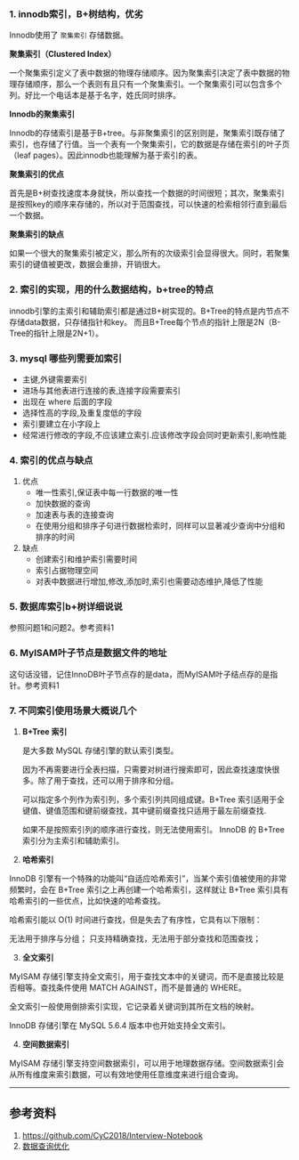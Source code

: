 
### 1. innodb索引，B+树结构，优劣

Innodb使用了 `聚集索引` 存储数据。

 __聚集索引（Clustered Index）__

一个聚集索引定义了表中数据的物理存储顺序。因为聚集索引决定了表中数据的物理存储顺序，那么一个表则有且只有一个聚集索引。一个聚集索引可以包含多个列。好比一个电话本是基于名字，姓氏同时排序。

__Innodb的聚集索引__

 Innodb的存储索引是基于B+tree。与非聚集索引的区别则是，聚集索引既存储了索引，也存储了行值。当一个表有一个聚集索引，它的数据是存储在索引的叶子页（leaf pages）。因此innodb也能理解为基于索引的表。

 __聚集索引的优点__

 首先是B+树查找速度本身就快，所以查找一个数据的时间很短；其次，聚集索引是按照key的顺序来存储的，所以对于范围查找，可以快速的检索相邻行直到最后一个数据。

__聚集索引的缺点__

如果一个很大的聚集索引被定义，那么所有的次级索引会显得很大。同时，若聚集索引的键值被更改，数据会重排，开销很大。

### 2. 索引的实现，用的什么数据结构，b+tree的特点
innodb引擎的主索引和辅助索引都是通过B+树实现的。B+Tree的特点是内节点不存储data数据，只存储指针和key。
而且B+Tree每个节点的指针上限是2N（B-Tree的指针上限是2N+1）。

### 3. mysql 哪些列需要加索引

* 主键,外键需要索引
* 进场与其他表进行连接的表,连接字段需要索引
* 出现在 where 后面的字段
* 选择性高的字段,及重复度低的字段
* 索引要建立在小字段上
* 经常进行修改的字段,不应该建立索引.应该修改字段会同时更新索引,影响性能


### 4. 索引的优点与缺点

1. 优点
   * 唯一性索引,保证表中每一行数据的唯一性
   * 加快数据的查询
   * 加速表与表的连接查询
   * 在使用分组和排序子句进行数据检索时，同样可以显著减少查询中分组和排序的时间
2. 缺点
   * 创建索引和维护索引需要时间
   * 索引占据物理空间
   * 对表中数据进行增加,修改,添加时,索引也需要动态维护,降低了性能

### 5. 数据库索引b+树详细说说
参照问题1和问题2。参考资料1

### 6. MyISAM叶子节点是数据文件的地址
这句话没错，记住InnoDB叶子节点存的是data，而MyISAM叶子结点存的是指针。参考资料1

### 7. 不同索引使用场景大概说几个
1. __B+Tree 索引__

   是大多数 MySQL 存储引擎的默认索引类型。

   因为不再需要进行全表扫描，只需要对树进行搜索即可，因此查找速度快很多。除了用于查找，还可以用于排序和分组。

   可以指定多个列作为索引列，多个索引列共同组成键。B+Tree 索引适用于全键值、键值范围和键前缀查找，其中键前缀查找只适用于最左前缀查找.

   如果不是按照索引列的顺序进行查找，则无法使用索引。
   InnoDB 的 B+Tree 索引分为主索引和辅助索引。
2. __哈希索引__

  InnoDB 引擎有一个特殊的功能叫“自适应哈希索引”，当某个索引值被使用的非常频繁时，会在 B+Tree 索引之上再创建一个哈希索引，这样就让 B+Tree 索引具有哈希索引的一些优点，比如快速的哈希查找。

  哈希索引能以 O(1) 时间进行查找，但是失去了有序性，它具有以下限制：

  无法用于排序与分组；
  只支持精确查找，无法用于部分查找和范围查找；

3. __全文索引__

  MyISAM 存储引擎支持全文索引，用于查找文本中的关键词，而不是直接比较是否相等。查找条件使用 MATCH AGAINST，而不是普通的 WHERE。

  全文索引一般使用倒排索引实现，它记录着关键词到其所在文档的映射。

  InnoDB 存储引擎在 MySQL 5.6.4 版本中也开始支持全文索引。

4. __空间数据索引__

  MyISAM 存储引擎支持空间数据索引，可以用于地理数据存储。空间数据索引会从所有维度来索引数据，可以有效地使用任意维度来进行组合查询。

---

## 参考资料
1. https://github.com/CyC2018/Interview-Notebook
2. [数据查询优化](http://blog.720ui.com/2017/mysql_core_04_index_item/)
